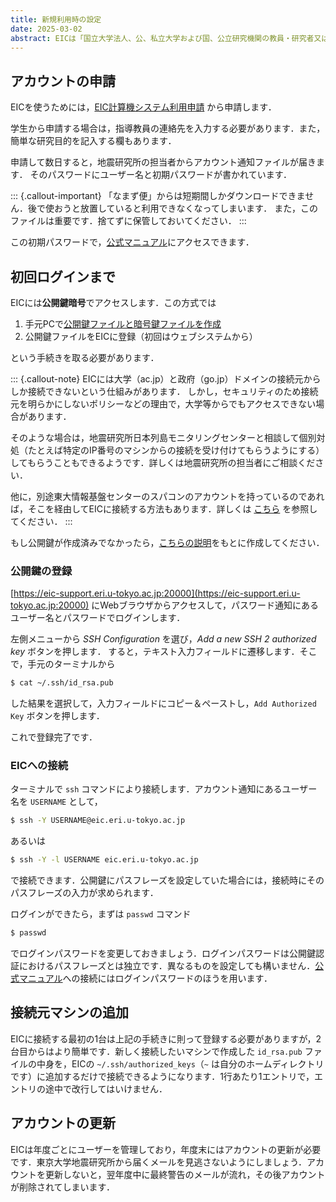 ```yaml
---
title: 新規利用時の設定
date: 2025-03-02
abstract: EICは「国立大学法人、公、私立大学および国、公立研究機関の教員・研究者又はこれに準じるもので、利用目的が地震・火山・防災の関連分野の研究遂行にかかわるもの」（東京大学地震研究所 EIC計算機システムWebページより）であれば，東京大学の所属でなくとも利用できます．ここでは，アカウントの作成から初回ログインまでの手順を説明します．
---
```


## アカウントの申請

EICを使うためには，[EIC計算機システム利用申請](https://eic-support.eri.u-tokyo.ac.jp) から申請します．

学生から申請する場合は，指導教員の連絡先を入力する必要があります．また，簡単な研究目的を記入する欄もあります．

申請して数日すると，地震研究所の担当者からアカウント通知ファイルが届きます．
そのパスワードにユーザー名と初期パスワードが書かれています．

::: {.callout-important}
「なまず便」からは短期間しかダウンロードできません．後で使おうと放置していると利用できなくなってしまいます．
また，このファイルは重要です．捨てずに保管しておいてください．
:::

この初期パスワードで，[公式マニュアル](https://eic-support.eri.u-tokyo.ac.jp/wiki/)にアクセスできます．

## 初回ログインまで

EICには**公開鍵暗号**でアクセスします．この方式では

1. 手元PCで[公開鍵ファイルと暗号鍵ファイルを作成](../Common/Common-01-keys.md)
2. 公開鍵ファイルをEICに登録（初回はウェブシステムから）

という手続きを取る必要があります．

::: {.callout-note}
EICには大学（ac.jp）と政府（go.jp）ドメインの接続元からしか接続できないという仕組みがあります．
しかし，セキュリティのため接続元を明らかにしないポリシーなどの理由で，大学等からでもアクセスできない場合があります．

そのような場合は，地震研究所日本列島モニタリングセンターと相談して個別対処（たとえば特定のIP番号のマシンからの接続を受け付けてもらうようにする）してもらうこともできるようです．詳しくは地震研究所の担当者にご相談ください．

他に，別途東大情報基盤センターのスパコンのアカウントを持っているのであれば，そこを経由してEICに接続する方法もあります．詳しくは [こちら](./EIC2025-0A-two-step-connection.md) を参照してください．
:::

もし公開鍵が作成済みでなかったら，[こちらの説明](../Common/Common-01-keys.md)をもとに作成してください．


### 公開鍵の登録

[https://eic-support.eri.u-tokyo.ac.jp:20000](https://eic-support.eri.u-tokyo.ac.jp:20000) にWebブラウザからアクセスして，パスワード通知にあるユーザー名とパスワードでログインします．

左側メニューから _SSH Configuration_ を選び，_Add a new SSH 2 authorized key_ ボタンを押します．
すると，テキスト入力フィールドに遷移します．そこで，手元のターミナルから

```bash
$ cat ~/.ssh/id_rsa.pub
```

した結果を選択して，入力フィールドにコピー＆ペーストし，`Add Authorized Key` ボタンを押します．

これで登録完了です．



### EICへの接続

ターミナルで `ssh` コマンドにより接続します．アカウント通知にあるユーザー名を `USERNAME` として，

```bash
$ ssh -Y USERNAME@eic.eri.u-tokyo.ac.jp
```

あるいは

```bash
$ ssh -Y -l USERNAME eic.eri.u-tokyo.ac.jp
```

で接続できます．公開鍵にパスフレーズを設定していた場合には，接続時にそのパスフレーズの入力が求められます．

ログインができたら，まずは `passwd` コマンド

```bash
$ passwd
```

でログインパスワードを変更しておきましょう．ログインパスワードは公開鍵認証におけるパスフレーズとは独立です．異なるものを設定しても構いません．[公式マニュアル](https://eic-support.eri.u-tokyo.ac.jp/wiki/)への接続にはログインパスワードのほうを用います．


## 接続元マシンの追加

EICに接続する最初の1台は上記の手続きに則って登録する必要がありますが，2台目からはより簡単です．新しく接続したいマシンで作成した `id_rsa.pub` ファイルの中身を，EICの `~/.ssh/authorized_keys`（`~` は自分のホームディレクトリです）に追加するだけで接続できるようになります．1行あたり1エントリで，エントリの途中で改行してはいけません．


## アカウントの更新

EICは年度ごとにユーザーを管理しており，年度末にはアカウントの更新が必要です．東京大学地震研究所から届くメールを見逃さないようにしましょう．アカウントを更新しないと，翌年度中に最終警告のメールが流れ，その後アカウントが削除されてしまいます．